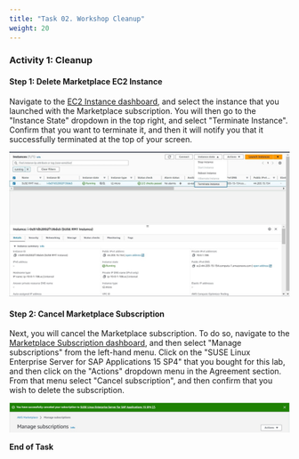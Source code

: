 ```yaml
---
title: "Task 02. Workshop Cleanup"
weight: 20
---
```


<!--
Copyright Amazon.com, Inc. or its affiliates. All Rights Reserved.
SPDX-License-Identifier: MIT-0
-->

### Activity 1: Cleanup

#### Step 1: Delete Marketplace EC2 Instance

Navigate to the [EC2 Instance dashboard](https://us-east-1.console.aws.amazon.com/ec2/home?region=us-east-1#Instances:instanceState=running), and select the instance that you launched with the Marketplace subscription. You will then go to the "Instance State" dropdown in the top right, and select "Terminate Instance". Confirm that you want to terminate it, and then it will notify you that it successfully terminated at the top of your screen.

![Terminate Instance Screenshot](../../static/cleanup/delete_instance.jpg)

#### Step 2: Cancel Marketplace Subscription

Next, you will cancel the Marketplace subscription. To do so, navigate to the [Marketplace Subscription dashboard](https://us-east-1.console.aws.amazon.com/marketplace/home#/subscriptions), and then select "Manage subscriptions" from the left-hand menu. Click on the "SUSE Linux Enterprise Server for SAP Applications 15 SP4" that you bought for this lab, and then click on the "Actions" dropdown menu in the Agreement section. From that menu select "Cancel subscription", and then confirm that you wish to delete the subscription.

![Policy Delete Success](../../static/cleanup/subscription_delete_success.jpg)

**End of Task**